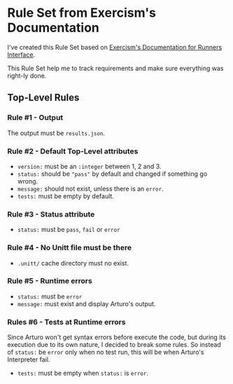 # Rule Set from Exercism's Documentation

I've created this Rule Set based on [Exercism's Documentation for Runners Interface](https://exercism.org/docs/building/tooling/test-runners/interface).

This Rule Set help me to track requirements and make sure everything was right-ly done.

## Top-Level Rules

### Rule #1 - Output

The output must be `results.json`.

### Rule #2 - Default Top-Level attributes

- `version:` must be an `:integer` between 1, 2 and 3.
- `status:` should be `"pass"` by default and changed if something go wrong.
- `message:` should not exist, unless there is an `error`.
- `tests:` must be empty by default.

### Rule #3 - Status attribute
- `status:` must be `pass`, `fail` or `error`

### Rule #4 - No Unitt file must be there
- `.unitt/` cache directory must no exist.

### Rule #5 - Runtime errors
- `status:` must be `error`
- `message:` must exist and display Arturo's output.

### Rules #6 - Tests at Runtime errors

Since Arturo won't get syntax errors before execute the code, but during its execution due to its own nature, I decided to break some rules.
So instead of `status:` be `error` only when no test run, this will be when Arturo's Interpreter fail.

- `tests:` must be empty when `status:` is `error`.
